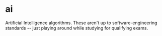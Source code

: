 ai
==

Artificial Intelligence algorithms. These aren't up to software-engineering standards -- just playing around while studying for qualifying exams.

